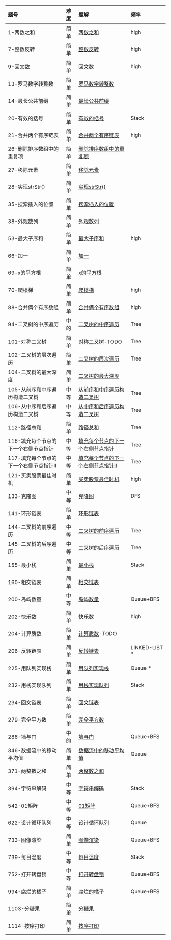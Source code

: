 | 题号 | 难度 | 题解 | 频率  |
| :------| :------ | :------ |  :------ |
| 1-两数之和 | 简单 | [两数之和](1/1.md) | high |
| 7-整数反转 | 简单 | [整数反转](7/7.md) | high |
| 9-回文数 | 简单 | [回文数](9/9.md) | high |
| 13-罗马数字转整数 | 简单 | [罗马数字转整数](13/13.md) | |
| 14-最长公共前缀 | 简单 | [最长公共前缀](14/14.md) |  |
| 20-有效的括号 | 简单 | [有效的括号](20/20.md) | Stack |
| 21-合并两个有序链表 | 简单 | [合并两个有序链表](21/21.md) | high |
| 26-删除排序数组中的重复项 | 简单 | [删除排序数组中的重复项](26/26.md) | |
| 27-移除元素 | 简单 | [移除元素](27/27.md) | |
| 28-实现strStr() | 简单 | [实现strStr()](28/28.md) |  |
| 35-搜索插入的位置 | 简单 | [搜索插入的位置](35/35.md) |  |
| 38-外观数列 | 简单 | [外观数列](38/38.md) |  |
| 53-最大子序和 | 简单 | [最大子序和](53/53.md) | high |
| 66-加一 | 简单 | [加一](66/66.md) |  |
| 69-x的平方根 | 简单 | [x的平方根](69/69.md) | |
| 70-爬楼梯 | 简单 | [爬楼梯](70/70.md) | high|
| 88-合并俩个有序数组 | 简单 | [合并俩个有序数组](88/88.md) | high|
| 94-二叉树的中序遍历 | 中的 | [二叉树的中序遍历](94/94.md) | Tree|
| 101-对称二叉树 | 简单 | [对称二叉树](101/101.md)-TODO |Tree |
| 102-二叉树的层次遍历 | 简单 | [二叉树的层次遍历](102/102.md) |Tree |
| 104-二叉树的最大深度 | 简单 | [二叉树的最大深度](104/104.md) |  |
| 105-从前序和中序遍历构造二叉树 | 中等 | [从前序和中序遍历构造二叉树](105/105.md) | Tree |
| 106-从中序和后序遍历构造二叉树 | 中等 | [从中序和后序遍历构造二叉树](106/106.md) | Tree |
| 112-路径总和 | 简单 | [路径总和](112/112.md) | Tree |
| 116-填充每个节点的下一个右侧节点指针 | 中等| [填充每个节点的下一个右侧节点指针](116/116.md) | Tree |
| 117-填充每个节点的下一个右侧节点指针II | 中等| [填充每个节点的下一个右侧节点指针II](117/117.md) | Tree |
| 121-买卖股票最佳时机 | 简单 | [买卖股票最佳时机](121/121.md) | high |
| 133-克隆图 | 中等 | [克隆图](133/133.md) | DFS |
| 141-环形链表 | 简单 | [环形链表](141/141.md) |  |
| 144-二叉树的前序遍历 | 中等 | [二叉树的前序遍历](144/144.md) | Tree |
| 145-二叉树的后序遍历 | 中等 | [二叉树的后序遍历](145/145.md) | Tree |
| 155-最小栈 | 简单 | [最小栈](155/155.md) | Stack |
| 160-相交链表 | 简单 | [相交链表](160/160.md) |  |
| 200-岛屿数量 | 中等 | [岛屿数量](200/200.md) |Queue+BFS  |
| 202-快乐数 | 简单 | [快乐数](202/202.md) | high |
| 204-计算质数 | 简单 | [计算质数](204/204.md)-TODO | |
| 206-反转链表 | 简单 | [反转链表](206/206.md) | LINKED-LIST * |
| 225-用队列实现栈 | 简单 | [用队列实现栈](225/225.md) | Queue * |
| 232-用栈实现队列 | 简单 | [用栈实现队列](232/232.md) | Stack |
| 234-回文链表 | 简单 | [回文链表](234/234.md) |  |
| 279-完全平方数 | 简单 | [完全平方数](279/279.md) |  |
| 286-墙与门 | 中的 | [墙与门](286/286.md) | Queue+BFS |
| 346-数据流中的移动平均值 | 简单 | [数据流中的移动平均值](346/346.md) | Queue |
| 371-两整数之和 | 简单 | [两整数之和](371/371.md) |  |
| 394-字符串解码 | 中等 | [字符串解码](394/394.md) | Stack |
| 542-01矩阵 | 中等 | [01矩阵](542/542.md) | Queue+BFS |
| 622-设计循环队列 | 中等 | [设计循环队列](622/622.md) | Queue |
| 733-图像渲染 | 简单 | [图像渲染](733/733.md) | Queue+BFS |
| 739-每日温度 | 中等 | [每日温度](739/730.md) | Stack |
| 752-打开转盘锁 | 中等 | [打开转盘锁](752/752.md) | Queue+BFS |
| 994-腐烂的橘子 | 简单 | [腐烂的橘子](994/995.md) | Queue+BFS |
| 1103-分糖果 | 简单 | [分糖果](1103/1103.md) | |
| 1114-按序打印 | 简单 | [按序打印](1114/1114.md) |  |
